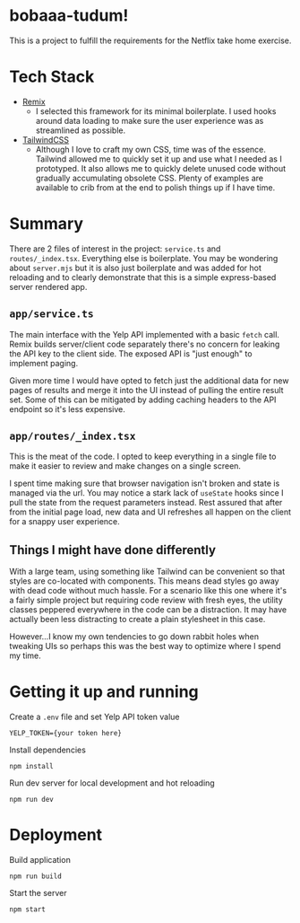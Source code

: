 # bobaaa-tudum!

This is a project to fulfill the requirements for the Netflix take home exercise.

# Tech Stack

- [Remix](https://remix.run/)
  - I selected this framework for its minimal boilerplate. I used hooks around data loading to make sure the user experience was as streamlined as possible.
- [TailwindCSS](https://tailwindcss.com/)
  - Although I love to craft my own CSS, time was of the essence. Tailwind allowed me to quickly set it up and use what I needed as I prototyped. It also allows me to quickly delete unused code without gradually accumulating obsolete CSS. Plenty of examples are available to crib from at the end to polish things up if I have time.

# Summary

There are 2 files of interest in the project: `service.ts` and `routes/_index.tsx`. Everything else is boilerplate. You may be wondering about `server.mjs` but it is also just boilerplate and was added for hot reloading and to clearly demonstrate that this is a simple express-based server rendered app.

## `app/service.ts`

The main interface with the Yelp API implemented with a basic `fetch` call. Remix builds server/client code separately there's no concern for leaking the API key to the client side. The exposed API is "just enough" to implement paging.

Given more time I would have opted to fetch just the additional data for new pages of results and merge it into the UI instead of pulling the entire result set. Some of this can be mitigated by adding caching headers to the API endpoint so it's less expensive.

## `app/routes/_index.tsx`

This is the meat of the code. I opted to keep everything in a single file to make it easier to review and make changes on a single screen.

I spent time making sure that browser navigation isn't broken and state is managed via the url. You may notice a stark lack of `useState` hooks since I pull the state from the request parameters instead. Rest assured that after from the initial page load, new data and UI refreshes all happen on the client for a snappy user experience.

## Things I might have done differently

With a large team, using something like Tailwind can be convenient so that styles are co-located with components. This means dead styles go away with dead code without much hassle. For a scenario like this one where it's a fairly simple project but requiring code review with fresh eyes, the utility classes peppered everywhere in the code can be a distraction. It may have actually been less distracting to create a plain stylesheet in this case.

However...I know my own tendencies to go down rabbit holes when tweaking UIs so perhaps this was the best way to optimize where I spend my time.

# Getting it up and running

Create a `.env` file and set Yelp API token value

```
YELP_TOKEN={your token here}
```

Install dependencies

```
npm install
```

Run dev server for local development and hot reloading

```
npm run dev
```

# Deployment

Build application

```
npm run build
```

Start the server

```
npm start
```
